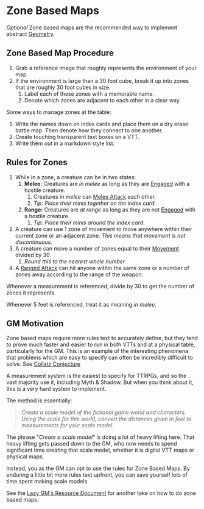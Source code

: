 # Zone Based Maps

*Optional*
Zone based maps are the recommended way to implement abstract [Geometry](Geometry.md).

## Zone Based Map Procedure

1. Grab a reference image that roughly represents the environment of your map.
2. If the environment is large than a 30 foot cube, break it up into zones that are roughly 30 foot cubes in size.
	1. Label each of these zones with a memorable name.
	2. Denote which zones are adjacent to each other in a clear way.

Some ways to manage zones at the table:

1. Write the names down on index cards and place them on a dry erase battle map. Then denote how they connect to one another.
2. Create touching transparent text boxes on a VTT.
3. Write them out in a markdown style list.

## Rules for Zones

1. While in a zone, a creature can be in two states:
	1. **Melee**: Creatures are *in melee* as long as they are [Engaged](../Conditions/Engaged.md) with a hostile creature.
		1. Creatures *in melee* can [Melee Attack](../Combat/Melee%20Attack.md) each other.
		2. *Tip: Place their minis together on the index card*.
	2. **Range:** Creatures are *at range* as long as they are not [Engaged](../Conditions/Engaged.md) with a hostile creature.
		1. *Tip: Place their minis around the index card*.
2. A creature can use 1 zone of movement to move anywhere within their current zone or an adjacent zone. *This means that movement is not discontinuous*.
3. A creature can move a number of zones equal to their [Movement](../Combat/Movement.md) divided by 30.
	1. *Round this to the nearest whole number.*
4. A [Ranged Attack](../Combat/Ranged%20Attack.md) can hit anyone within the same zone or a number of zones away according to the range of the weapon.

Whenever a measurement is referenced, divide by 30 to get the number of zones it represents.

Whenever 5 feet is referenced, treat it as meaning *in melee*.

## GM Motivation

Zone based maps require more rules text to accurately define, but they tend to prove much faster and easier to run in both VTTs and at a physical table, particularly for the GM. This is an example of the interesting phenomena that problems which are easy to specify can often be incredibly difficult to solve. See [Collatz Conjecture](https://www.youtube.com/watch?v=094y1Z2wpJg)

A measurement system is the easiest to specify for TTRPGs, and so the vast majority use it, including Myth & Shadow. But when you think about it, this is a very hard system to implement.

The method is essentially:

> *Create a scale model of the fictional game world and characters. Using the scale for this world, convert the distances given in feet to measurements for your scale model.*

The phrase "*Create a scale model*" is doing a lot of heavy lifting here. That heavy lifting gets passed down to the GM, who now needs to spend significant time creating that scale model, whether it is digital VTT maps or physical maps.

Instead, you as the GM can opt to use the rules for Zone Based Maps. By enduring a little bit more rules text upfront, you can save yourself lots of time spent making scale models.

See the [Lazy GM's Resource Document](https://slyflourish.com/lazy_gm_resource_document.html) for another take on how to do zone based maps.
